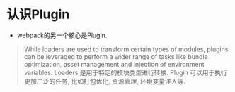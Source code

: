 # 认识Plugin
* webpack的另一个核心是Plugin.
> While loaders are used to transform certain types of modules, plugins can be leveraged to perform a wider range of
> tasks like bundle optimization, asset management and injection of environment variables.
> Loaders 是用于特定的模块类型进行转换.
> Plugin 可以用于执行更加广泛的任务, 比如打包优化, 资源管理, 环境变量注入等.